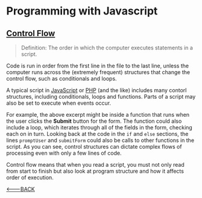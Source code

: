 # Programming with Javascript

## [Control Flow](<https://developer.mozilla.org/en-US/docs/Glossary/Control_flow>)

> Definition: The order in which the computer executes statements in a script.

Code is run in order from the first line in the file to the last line, unless the computer runs across the (extremely frequent) structures that change the control flow, such as conditionals and loops.

A typical script in [JavaScript](<https://developer.mozilla.org/en-US/docs/Glossary/JavaScript>) or [PHP](<https://developer.mozilla.org/en-US/docs/Glossary/PHP>) (and the like) includes many contorl structures, including conditionals, loops and functions. Parts of a script may also be set to execute when events occur.

For example, the above excerpt might be inside a function that runs when the user clicks the **Submit** button for the form. The function could also include a loop, which iterates through all of the fields in the form, checking each on in turn. Looking back at the code in the `if` and `else` sections, the lines `promptUser` and `submitForm` could also be calls to other functions in the script. As you can see, control structures can dictate complex flows of processing even with only a few lines of code.

Control flow means that when you read a script, you must not only read from start to finish but also look at program structure and how it affects order of execution.

[<---BACK](README.md)
